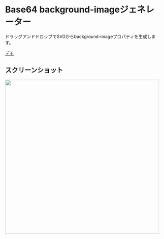 # Base64 background-imageジェネレーター

ドラッグアンドドロップでSVGからbackground-imageプロパティを生成します。

[デモ](https://6117a98fd4ac5aa1f0d54053--hungry-fermi-3088d8.netlify.app/)

## スクリーンショット

<img src="https://user-images.githubusercontent.com/63396746/129445200-52f448fe-ca44-47ac-ac08-5deec59fad18.png" width="500">